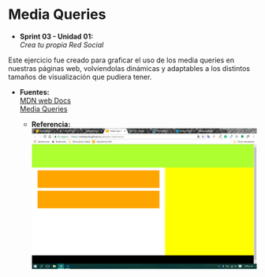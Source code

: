 # Media Queries

+ __Sprint 03 - Unidad 01:__   
*Crea tu propia Red Social*

Este ejercicio fue creado para graficar el uso de los media queries en nuestras páginas web, volviendolas dinámicas y adaptables a los distintos tamaños de visualización que pudiera tener.

+ __Fuentes:__  
    [MDN web Docs](https://developer.mozilla.org/es/docs/CSS/Media_queries)  
    [Media Queries](http://es.learnlayout.com/media-queries.html)  

    + __Referencia:__  
    ![imagen](assets/images/responsive.png)